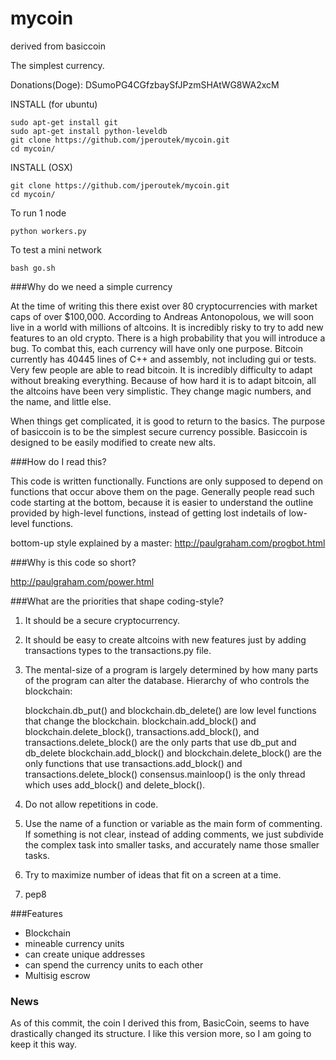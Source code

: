# mycoin

derived from basiccoin

The simplest currency.

Donations(Doge): DSumoPG4CGfzbaySfJPzmSHAtWG8WA2xcM

INSTALL (for ubuntu)

    sudo apt-get install git
    sudo apt-get install python-leveldb
    git clone https://github.com/jperoutek/mycoin.git
    cd mycoin/

INSTALL (OSX)

    git clone https://github.com/jperoutek/mycoin.git
    cd mycoin/



To run 1 node

    python workers.py

To test a mini network

    bash go.sh

###Why do we need a simple currency

At the time of writing this there exist over 80 cryptocurrencies with market caps of over $100,000. According to Andreas Antonopolous, we will soon live in a world with millions of altcoins. It is incredibly risky to try to add new features to an old crypto. There is a high probability that you will introduce a bug. To combat this, each currency will have only one purpose.
Bitcoin currently has 40445 lines of C++ and assembly, not including gui or tests. Very few people are able to read bitcoin. It is incredibly difficulty to adapt without breaking everything. Because of how hard it is to adapt bitcoin, all the altcoins have been very simplistic. They change magic numbers, and the name, and little else.

When things get complicated, it is good to return to the basics.
The purpose of basiccoin is to be the simplest secure currency possible. Basiccoin is designed to be easily modified to create new alts.

###How do I read this?

This code is written functionally. Functions are only supposed to depend on functions that occur above them on the page. Generally people read such code starting at the bottom, because it is easier to understand the outline provided by high-level functions, instead of getting lost indetails of low-level functions.

bottom-up style explained by a master: http://paulgraham.com/progbot.html

###Why is this code so short?

http://paulgraham.com/power.html

###What are the priorities that shape coding-style?

1)  It should be a secure cryptocurrency.

2)  It should be easy to create altcoins with new features just by adding transactions types to the transactions.py file.

3)  The mental-size of a program is largely determined by how many parts of the program can alter the database. Hierarchy of who controls the blockchain:

    blockchain.db_put() and blockchain.db_delete() are low level functions that change the blockchain.
    blockchain.add_block() and blockchain.delete_block(), transactions.add_block(), and transactions.delete_block() are the only parts that use db_put and db_delete
    blockchain.add_block() and blockchain.delete_block() are the only functions that use transactions.add_block() and transactions.delete_block()
    consensus.mainloop() is the only thread which uses add_block() and delete_block().

4)  Do not allow repetitions in code.

5)  Use the name of a function or variable as the main form of commenting. If something is not clear, instead of adding comments, we just subdivide the complex task into smaller tasks, and accurately name those smaller tasks.

6)  Try to maximize number of ideas that fit on a screen at a time.

7)  pep8

###Features

*   Blockchain
*   mineable currency units
*   can create unique addresses
*   can spend the currency units to each other
*   Multisig escrow

### News

As of this commit, the coin I derived this from, BasicCoin, seems to have drastically changed its structure.  I like this version more, so I am going to keep it this way.
